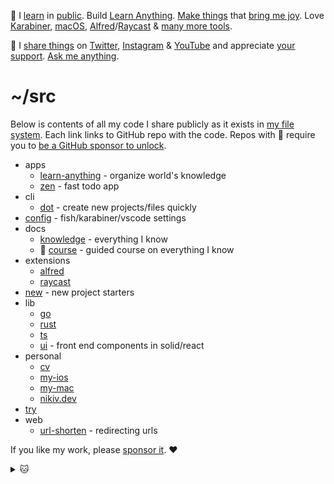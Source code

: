 👋 I [learn](https://wiki.nikiv.dev/sharing/everything-I-know) in [public](https://wiki.nikiv.dev/). Build [Learn Anything](https://github.com/learn-anything/learn-anything). [Make things](https://nikiv.dev/projects) that [bring me joy](https://nikiv.dev/likes). Love [Karabiner](https://wiki.nikiv.dev/macOS/apps/karabiner/), [macOS](https://github.com/nikitavoloboev/my-mac-os), [Alfred](https://wiki.nikiv.dev/macOS/apps/alfred/)/[Raycast](https://wiki.nikiv.dev/tools/raycast) & [many more tools](https://wiki.nikiv.dev/sharing/my-workflow).

💛 I [share things](https://wiki.nikiv.dev/sharing/) on [Twitter](https://twitter.com/nikitavoloboev), [Instagram](https://www.instagram.com/nikitavoloboev) & [YouTube](https://www.youtube.com/channel/UCEKqrUfr_FMKIO9XSJS4vDw) and appreciate [your support](https://github.com/sponsors/nikitavoloboev). [Ask me anything](https://github.com/nikitavoloboev/ama).

# ~/src

Below is contents of all my code I share publicly as it exists in [my file system](https://wiki.nikiv.dev/unix/my-file-system). Each link links to GitHub repo with the code. Repos with 🔑 require you to [be a GitHub sponsor to unlock](https://github.com/sponsors/nikitavoloboev).

- apps
  - [learn-anything](https://github.com/learn-anything/learn-anything) - organize world's knowledge
  - [zen](https://github.com/nikitavoloboev/zen) - fast todo app
- cli
  - [dot](https://github.com/nikitavoloboev/dot) - create new projects/files quickly
- [config](https://github.com/nikitavoloboev/config) - fish/karabiner/vscode settings
- docs
  - [knowledge](https://github.com/nikitavoloboev/knowledge) - everything I know
  - 🔑 [course](https://github.com/nikitavoloboev/course) - guided course on everything I know
- extensions
  - [alfred](https://github.com/nikitavoloboev/alfred)
  - [raycast](https://github.com/nikitavoloboev/raycast)
- [new](https://github.com/nikitavoloboev/new) - new project starters
- lib
  - [go](https://github.com/nikitavoloboev/go)
  - [rust](https://github.com/nikitavoloboev/rust)
  - [ts](https://github.com/nikitavoloboev/ts)
  - [ui](https://github.com/nikitavoloboev/ui) - front end components in solid/react
- personal
  - [cv](https://github.com/nikitavoloboev/cv)
  - [my-ios](https://github.com/nikitavoloboev/my-ios)
  - [my-mac](https://github.com/nikitavoloboev/my-mac)
  - [nikiv.dev](https://github.com/nikitavoloboev/nikiv.dev)
- [try](https://github.com/nikitavoloboev/try)
- web
  - [url-shorten](https://github.com/nikitavoloboev/url-shorten) - redirecting urls

If you like my work, please [sponsor it](https://github.com/sponsors/nikitavoloboev). ♥️

<details><summary>🐱</summary>
  <br/>
  <a href="https://nikiv.dev">
    <img width="800" heigth="200" src="https://raw.githubusercontent.com/nikitavoloboev/nikitavoloboev/main/cat.jpg"></img>
  </a>
</details>

